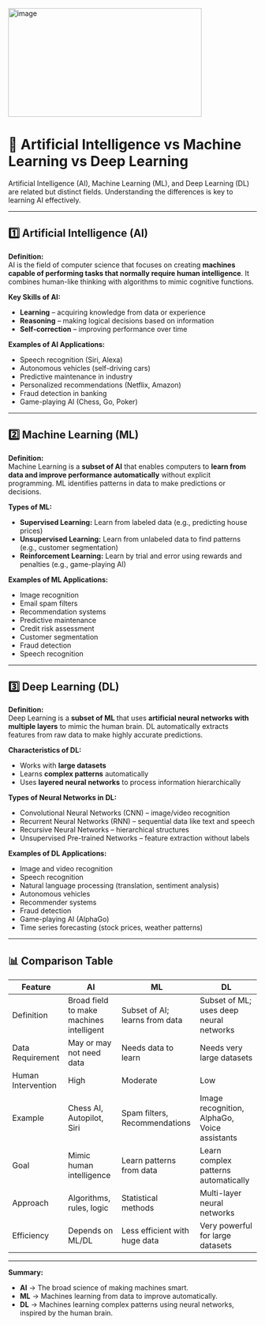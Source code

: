 <img width="392" height="220" alt="image" src="https://github.com/user-attachments/assets/05071971-69c0-4df2-ad0e-01e32b58239f" />

# 🤖 Artificial Intelligence vs Machine Learning vs Deep Learning


Artificial Intelligence (AI), Machine Learning (ML), and Deep Learning (DL) are related but distinct fields. Understanding the differences is key to learning AI effectively.  

---

## 1️⃣ Artificial Intelligence (AI)

**Definition:**  
AI is the field of computer science that focuses on creating **machines capable of performing tasks that normally require human intelligence**. It combines human-like thinking with algorithms to mimic cognitive functions.  

**Key Skills of AI:**  
- **Learning** – acquiring knowledge from data or experience  
- **Reasoning** – making logical decisions based on information  
- **Self-correction** – improving performance over time  

**Examples of AI Applications:**  
- Speech recognition (Siri, Alexa)  
- Autonomous vehicles (self-driving cars)  
- Predictive maintenance in industry  
- Personalized recommendations (Netflix, Amazon)  
- Fraud detection in banking  
- Game-playing AI (Chess, Go, Poker)  

---

## 2️⃣ Machine Learning (ML)

**Definition:**  
Machine Learning is a **subset of AI** that enables computers to **learn from data and improve performance automatically** without explicit programming. ML identifies patterns in data to make predictions or decisions.  

**Types of ML:**  
- **Supervised Learning:** Learn from labeled data (e.g., predicting house prices)  
- **Unsupervised Learning:** Learn from unlabeled data to find patterns (e.g., customer segmentation)  
- **Reinforcement Learning:** Learn by trial and error using rewards and penalties (e.g., game-playing AI)  

**Examples of ML Applications:**  
- Image recognition  
- Email spam filters  
- Recommendation systems  
- Predictive maintenance  
- Credit risk assessment  
- Customer segmentation  
- Fraud detection  
- Speech recognition  

---

## 3️⃣ Deep Learning (DL)

**Definition:**  
Deep Learning is a **subset of ML** that uses **artificial neural networks with multiple layers** to mimic the human brain. DL automatically extracts features from raw data to make highly accurate predictions.  

**Characteristics of DL:**  
- Works with **large datasets**  
- Learns **complex patterns** automatically  
- Uses **layered neural networks** to process information hierarchically  

**Types of Neural Networks in DL:**  
- Convolutional Neural Networks (CNN) – image/video recognition  
- Recurrent Neural Networks (RNN) – sequential data like text and speech  
- Recursive Neural Networks – hierarchical structures  
- Unsupervised Pre-trained Networks – feature extraction without labels  

**Examples of DL Applications:**  
- Image and video recognition  
- Speech recognition  
- Natural language processing (translation, sentiment analysis)  
- Autonomous vehicles  
- Recommender systems  
- Fraud detection  
- Game-playing AI (AlphaGo)  
- Time series forecasting (stock prices, weather patterns)  

---

## 📊 Comparison Table

| Feature | AI | ML | DL |
|---------|----|----|----|
| Definition | Broad field to make machines intelligent | Subset of AI; learns from data | Subset of ML; uses deep neural networks |
| Data Requirement | May or may not need data | Needs data to learn | Needs very large datasets |
| Human Intervention | High | Moderate | Low |
| Example | Chess AI, Autopilot, Siri | Spam filters, Recommendations | Image recognition, AlphaGo, Voice assistants |
| Goal | Mimic human intelligence | Learn patterns from data | Learn complex patterns automatically |
| Approach | Algorithms, rules, logic | Statistical methods | Multi-layer neural networks |
| Efficiency | Depends on ML/DL | Less efficient with huge data | Very powerful for large datasets |

---

**Summary:**  
- **AI** → The broad science of making machines smart.  
- **ML** → Machines learning from data to improve automatically.  
- **DL** → Machines learning complex patterns using neural networks, inspired by the human brain.  

